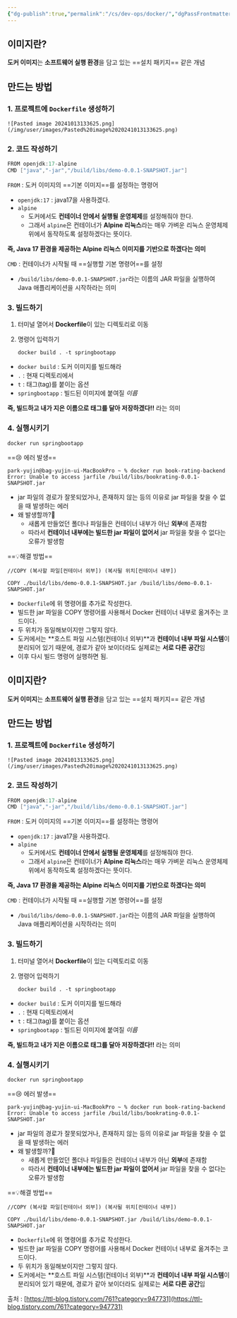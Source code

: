 ```yaml
---
{"dg-publish":true,"permalink":"/cs/dev-ops/docker/","dgPassFrontmatter":true,"noteIcon":""}
---
```


## 이미지란?

**도커 이미지**는 **소프트웨어 실행 환경**을 담고 있는 ==설치 패키지== 같은 개념

## 만드는 방법

### 1. 프로젝트에 `Dockerfile` 생성하기

```
![Pasted image 20241013133625.png](/img/user/images/Pasted%20image%2020241013133625.png)

```

### 2. 코드 작성하기

```java
FROM openjdk:17-alpine
CMD ["java","-jar","/build/libs/demo-0.0.1-SNAPSHOT.jar"]

```

`FROM` : 도커 이미지의 ==기본 이미지==를 설정하는 명령어

- `openjdk:17` : java17을 사용하겠다.
- `alpine`
    - 도커에서도 **컨테이너 안에서 실행될 운영체제**를 설정해줘야 한다.
    - 그래서 `alpine`은 컨테이너가 **Alpine 리눅스**라는 매우 가벼운 리눅스 운영체제 위에서 동작하도록 설정하겠다는 뜻이다.

**즉, Java 17 환경을 제공하는 Alpine 리눅스 이미지를 기반으로 하겠다는 의미**

`CMD` : 컨테이너가 시작될 때 ==실행할 기본 명령어==를 설정

- `/build/libs/demo-0.0.1-SNAPSHOT.jar`라는 이름의 JAR 파일을 실행하여 Java 애플리케이션을 시작하라는 의미

### 3. 빌드하기

1. 터미널 열어서 **Dockerfile**이 있는 디렉토리로 이동
    
2. 명령어 입력하기
    
    ```
    docker build . -t springbootapp
    
    ```
    

- `docker build` : 도커 이미지를 빌드해라
- `.` : 현재 디렉토리에서
- `t` : 태그(tag)를 붙이는 옵션
- `springbootapp` : 빌드된 이미지에 붙여질 _이름_

**즉, 빌드하고 내가 지은 이름으로 태그를 달아 저장하겠다!!** 라는 의미

### 4. 실행시키기

```
docker run springbootapp

```

==😢 에러 발생==

```
park-yujin@bag-yujin-ui-MacBookPro ~ % docker run book-rating-backend
Error: Unable to access jarfile /build/libs/bookrating-0.0.1-SNAPSHOT.jar

```

- jar 파일의 경로가 잘못되었거나, 존재하지 않는 등의 이유로 jar 파일을 찾을 수 없을 때 발생하는 에러
- 왜 발생할까?🤔
    - 새롭게 만들었던 폴더나 파일들은 컨테이너 내부가 아닌 **외부**에 존재함
    - 따라서 **컨테이너 내부에는 빌드한 jar 파일이 없어서** jar 파일을 찾을 수 없다는 오류가 발생함

==💡해결 방법==

```
//COPY (복사할 파일[컨테이너 외부]) (복사될 위치[컨테이너 내부])

COPY ./build/libs/demo-0.0.1-SNAPSHOT.jar /build/libs/demo-0.0.1-SNAPSHOT.jar

```

- `Dockerfile`에 위 명령어를 추가로 작성한다.
- 빌드한 jar 파일을 COPY 명령어를 사용해서 Docker 컨테이너 내부로 옮겨주는 코드이다.
- 두 위치가 동일해보이지만 그렇지 않다.
- 도커에서는 **호스트 파일 시스템(컨테이너 외부)**과 **컨테이너 내부 파일 시스템**이 분리되어 있기 때문에, 경로가 같아 보이더라도 실제로는 **서로 다른 공간**임
- 이후 다시 빌드 명령어 실행하면 됨.

## 이미지란?

**도커 이미지**는 **소프트웨어 실행 환경**을 담고 있는 ==설치 패키지== 같은 개념

## 만드는 방법

### 1. 프로젝트에 `Dockerfile` 생성하기

```
![Pasted image 20241013133625.png](/img/user/images/Pasted%20image%2020241013133625.png)

```

### 2. 코드 작성하기

```java
FROM openjdk:17-alpine
CMD ["java","-jar","/build/libs/demo-0.0.1-SNAPSHOT.jar"]

```

`FROM` : 도커 이미지의 ==기본 이미지==를 설정하는 명령어

- `openjdk:17` : java17을 사용하겠다.
- `alpine`
    - 도커에서도 **컨테이너 안에서 실행될 운영체제**를 설정해줘야 한다.
    - 그래서 `alpine`은 컨테이너가 **Alpine 리눅스**라는 매우 가벼운 리눅스 운영체제 위에서 동작하도록 설정하겠다는 뜻이다.

**즉, Java 17 환경을 제공하는 Alpine 리눅스 이미지를 기반으로 하겠다는 의미**

`CMD` : 컨테이너가 시작될 때 ==실행할 기본 명령어==를 설정

- `/build/libs/demo-0.0.1-SNAPSHOT.jar`라는 이름의 JAR 파일을 실행하여 Java 애플리케이션을 시작하라는 의미

### 3. 빌드하기

1. 터미널 열어서 **Dockerfile**이 있는 디렉토리로 이동
    
2. 명령어 입력하기
    
    ```
    docker build . -t springbootapp
    
    ```
    

- `docker build` : 도커 이미지를 빌드해라
- `.` : 현재 디렉토리에서
- `t` : 태그(tag)를 붙이는 옵션
- `springbootapp` : 빌드된 이미지에 붙여질 _이름_

**즉, 빌드하고 내가 지은 이름으로 태그를 달아 저장하겠다!!** 라는 의미

### 4. 실행시키기

```
docker run springbootapp

```

==😢 에러 발생==

```
park-yujin@bag-yujin-ui-MacBookPro ~ % docker run book-rating-backend
Error: Unable to access jarfile /build/libs/bookrating-0.0.1-SNAPSHOT.jar

```

- jar 파일의 경로가 잘못되었거나, 존재하지 않는 등의 이유로 jar 파일을 찾을 수 없을 때 발생하는 에러
- 왜 발생할까?🤔
    - 새롭게 만들었던 폴더나 파일들은 컨테이너 내부가 아닌 **외부**에 존재함
    - 따라서 **컨테이너 내부에는 빌드한 jar 파일이 없어서** jar 파일을 찾을 수 없다는 오류가 발생함

==💡해결 방법==

```
//COPY (복사할 파일[컨테이너 외부]) (복사될 위치[컨테이너 내부])

COPY ./build/libs/demo-0.0.1-SNAPSHOT.jar /build/libs/demo-0.0.1-SNAPSHOT.jar

```

- `Dockerfile`에 위 명령어를 추가로 작성한다.
- 빌드한 jar 파일을 COPY 명령어를 사용해서 Docker 컨테이너 내부로 옮겨주는 코드이다.
- 두 위치가 동일해보이지만 그렇지 않다.
- 도커에서는 **호스트 파일 시스템(컨테이너 외부)**과 **컨테이너 내부 파일 시스템**이 분리되어 있기 때문에, 경로가 같아 보이더라도 실제로는 **서로 다른 공간**임


출처 : [https://ttl-blog.tistory.com/761?category=947731](https://ttl-blog.tistory.com/761?category=947731)
